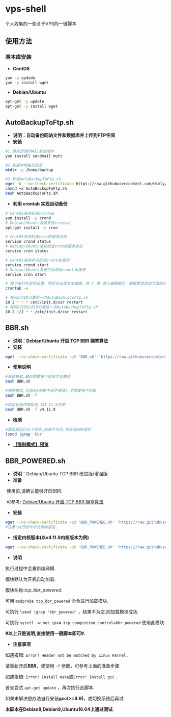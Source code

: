 # vps-shell
个人收集的一些关于VPS的一键脚本

## 使用方法

### 基本库安装

* **CentOS**
```bash
yum -y updade
yum -y install wget
```

* **Debian/Ubuntu**
```bash
apt-get -y update
apt-get -y install wget
```

## AutoBackupToFtp.sh

* **说明：自动备份网站文件和数据库并上传到FTP空间**
* **安装**
```bash
#1.首先安装EMAIL发送组件
yum install sendmail mutt

#2.新建本地备份目录
mkdir -p /home/backup

#3.安装AutoBackupToFtp.sh
wget -N --no-check-certificate https://raw.githubusercontent.com/Himly/vps-shell/master/AutoBackupToFtp.sh
chmod +x AutoBackupToFtp.sh
bash AutoBackupToFtp.sh
```

* **利用 crontab 实现自动备份**
```bash
# CentOS系统安装crontab
yum install -y crond
# Debian/Ubuntu系统安装crontab
apt-get install -y cron

# CentOS系统检查cron的服务状态
service crond status
# Debian/Ubuntu系统检查cron的服务状态
service cron status

# CentOS系统手动启动crontab服务
service crond start
# Debian/Ubuntu系统手动启动crontab服务
service cron start

# 接下来打开定时设置，然后会出现文本编辑，按 I 键 进入编辑模式，根据需求添加下面的代码到这个文本编辑框内
crontab -e

# 每天2点10分重启一次AutoBackupToFtp.sh
10 2 * * * /etc/init.d/ssr restart
# 每隔2天的2点10分重启一次AutoBackupToFtp.sh
10 2 */2 * * /etc/init.d/ssr restart
```

## BBR.sh

* **说明：Debian/Ubuntu 开启 TCP BBR 拥塞算法**
* **安装**
```bash
wget --no-check-certificate -qO 'BBR.sh' 'https://raw.githubusercontent.com/Himly/vps-shell/master/BBR.sh' && chmod a+x BBR.sh
```

* **使用说明**
```bash
#普通模式,最后需要按下回车才会重启
bash BBR.sh

#强制模式,全自动(如果中间不报错),不需要按下回车
bash BBR.sh -f

#指定安装内核版本,以4.11.9为例
bash BBR.sh -f v4.11.9
```

* **检测**
```bash
#重启后运行以下命令,结果不为空,则开启BBR成功
lsmod |grep 'bbr'
```

* [**【强制模式】预览**](https://ws1.sinaimg.cn/large/005YWgzely1fiib21ccgsj30hu05aglo.jpg)

## BBR_POWERED.sh

* **说明**：Debian/Ubuntu TCP BBR 改进版/增强版
* **准备**

  使用前,请确认能够开启BBR.

  可参考: [Debian/Ubuntu 开启 TCP BBR 拥塞算法](https://github.com/Himly/vps-shell/blob/master/README.md#bbrsh)
* **安装**
```bash
wget --no-check-certificate -qO 'BBR_POWERED.sh' 'https://raw.githubusercontent.com/Himly/vps-shell/master/BBR_POWERED.sh' && chmod a+x BBR_POWERED.sh && bash BBR_POWERED.sh
#注意:执行此命令会自动重启.
```

* **指定内核版本(以v4.11.9内核版本为例)**
```bash
wget --no-check-certificate -qO 'BBR_POWERED.sh' 'https://raw.githubusercontent.com/Himly/vps-shell/master/BBR_POWERED.sh' && chmod a+x BBR_POWERED.sh && bash BBR_POWERED.sh -f v4.11.9
```

* **说明**

执行过程中会重新编译模.

模块默认为开机自动加载.

模块名称:*tcp_bbr_powered*.

可用 `modprobe tcp_bbr_powered` 命令进行加载模块.

可执行 `lsmod |grep 'bbr_powered'` ，结果不为空,则加载模块成功.

可执行 `sysctl -w net.ipv4.tcp_congestion_control=bbr_powered` 使用此模块.

**#以上只是说明,直接使用一键脚本即可#.**

* **注意事项**

如遇报错: `Error! Header not be matched by Linux Kernel` .

请重新开启**BBR**，或使用 `-f` 参数，可参考上面的准备步骤.

如遇报错: `Error! Install make`或`Error! Install gcc` .

首先尝试 `apt-get update` ，再次执行此脚本.

如果未解决想办法自行安装**gcc(>=4.9)**，或切换系统后再试.

**本脚本在Debian8,Debian9,Ubuntu16.04上通过测试**.


